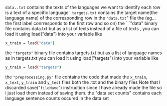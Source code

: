 ```data..txt``` contains the texts of the languages we want to identify each row is a text of a specific language
``` targets.txt``` contains the target name(the language name) of the corresponding row in the ```"data.txt```" file the (eg... the first label conrresponds to the first row and so on)
the ```"data" binary file contains data.txt but as a list of texts instead of a file of texts , you can load it using load("data") into  your variable like
```sh
x_train = load("data")
```
the ```"targets"```  binary file contains targets.txt but as a list of language names as in targets.txt you can load it using load("targets") into your variable like
```sh
y_train = load("targets")
```
the ```"preprocessing.py"``` file contains the code that made the ```x_train```, ```x_text```, ```y_train``` and ```y_test``` files both the .txt and the binary files Note that I discarded save("```fileName```") instruction since I have already made the file so i just load them instead of saving them. the "data set counts" contains each language sentence counts occured in the data set




